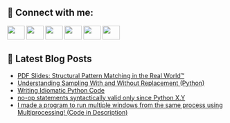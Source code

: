 ## 🔎 Connect with me:
[<img height="32" width="40" src="https://cdn.jsdelivr.net/npm/simple-icons@v5/icons/telegram.svg" />](https://t.me/bullbesh)
[<img height="32" width="40" src="https://cdn.jsdelivr.net/npm/simple-icons@v5/icons/vk.svg" />](https://vk.com/bullbesh)
[<img height="32" width="40" src="https://cdn.jsdelivr.net/npm/simple-icons@v5/icons/twitter.svg" />](https://twitter.com/bullbesh1)
[<img height="32" width="40" src="https://cdn.jsdelivr.net/npm/simple-icons@v5/icons/instagram.svg" />](https://www.instagram.com/bullbesh)
[<img height="32" width="40" src="https://cdn.jsdelivr.net/npm/simple-icons@v5/icons/reddit.svg" />](https://www.reddit.com/user/bullbesh)
[<img height="32" width="40" src="https://cdn.jsdelivr.net/npm/simple-icons@v5/icons/youtube.svg" />](https://www.youtube.com/channel/UCtfjRs6uzgq5mfm8S06WTcg)

## 📕 Latest Blog Posts
<!-- BLOG-POST-LIST:START -->
- [PDF Slides: Structural Pattern Matching in the Real World™](https://www.reddit.com/r/Python/comments/v689bk/pdf_slides_structural_pattern_matching_in_the/)
- [Understanding Sampling With and Without Replacement &lpar;Python&rpar;](https://www.reddit.com/r/Python/comments/v683g6/understanding_sampling_with_and_without/)
- [Writing Idiomatic Python Code](https://www.reddit.com/r/Python/comments/v6823v/writing_idiomatic_python_code/)
- [no-op statements syntactically valid only since Python X.Y](https://www.reddit.com/r/Python/comments/v67w0g/noop_statements_syntactically_valid_only_since/)
- [I made a program to run multiple windows from the same process using Multiprocessing! &lpar;Code in Description&rpar;](https://www.reddit.com/r/Python/comments/v66oob/i_made_a_program_to_run_multiple_windows_from_the/)
<!-- BLOG-POST-LIST:END -->
